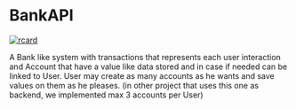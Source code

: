 # BankAPI

[![rcard](https://goreportcard.com/badge/github.com/vovamod/BankAPI)](https://goreportcard.com/report/github.com/vovamod/BankAPI)

A Bank like system with transactions that represents each user interaction and Account that have a value like data stored and in case if needed can be linked to User.
User may create as many accounts as he wants and save values on them as he pleases. (in other project that uses this one as backend, we implemented max 3 accounts per User)
